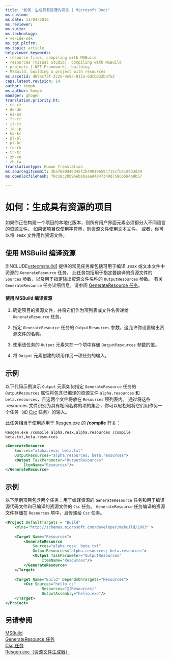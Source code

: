 ```yaml
---
title: "如何：生成具有资源的项目 | Microsoft Docs"
ms.custom: 
ms.date: 11/04/2016
ms.reviewer: 
ms.suite: 
ms.technology:
- vs-ide-sdk
ms.tgt_pltfrm: 
ms.topic: article
helpviewer_keywords:
- resource files, compiling with MSBuild
- resources [Visual Studio], compiling with MSBuild
- projects [.NET Framework], building
- MSBuild, building a project with resources
ms.assetid: d07ac73f-2c2d-4e9a-812a-6dcb632bafe2
caps.latest.revision: 14
author: kempb
ms.author: kempb
manager: ghogen
translation.priority.ht:
- cs-cz
- de-de
- es-es
- fr-fr
- it-it
- ja-jp
- ko-kr
- pl-pl
- pt-br
- ru-ru
- tr-tr
- zh-cn
- zh-tw
translationtype: Human Translation
ms.sourcegitcommit: 3ba7680d46345f2b49019659c715cfb418933d39
ms.openlocfilehash: f0c10c20b96ebbbaaad4047349d7586b584b8b57

---
```

# <a name="how-to-build-a-project-that-has-resources"></a>如何：生成具有资源的项目
如果你正在构建一个项目的本地化版本，则所有用户界面元素必须都分入不同语言的资源文件。 如果该项目仅使用字符串，则资源文件使用文本文件。 或者，你可以将 .resx 文件用作资源文件。  
  
## <a name="compiling-resources-with-msbuild"></a>使用 MSBuild 编译资源  
 [!INCLUDE[vstecmsbuild](../extensibility/internals/includes/vstecmsbuild_md.md)] 提供的常见任务库包括可用于编译 .resx 或文本文件中资源的 `GenerateResource` 任务。 此任务包括用于指定要编译的资源文件的 `Sources` 参数，以及用于指定输出资源文件名称的 `OutputResources` 参数。 有关 `GenerateResource` 任务详细信息，请参阅 [GenerateResource 任务](../msbuild/generateresource-task.md)。  
  
#### <a name="to-compile-resources-with-msbuild"></a>使用 MSBuild 编译资源  
  
1.  确定项目的资源文件，并将它们作为项列表或文件名传递给 `GenerateResource` 任务。  
  
2.  指定 `GenerateResource` 任务的 `OutputResources` 参数，这允许你设置输出资源文件的名称。  
  
3.  使用该任务的 `Output` 元素来在一个项中存储 `OutputResources` 参数的值。  
  
4.  将 `Output` 元素创建的项用作另一项任务的输入。  
  
## <a name="example"></a>示例  
 以下代码示例演示 `Output` 元素如何指定 `GenerateResource` 任务的 `OutputResources` 属性将包含已编译的资源文件 `alpha.resources` 和 `beta.resources`，且这两个文件将放在 `Resources` 项列表内。 通过将这些 .resources 文件识别为具有相同名称的项的集合，你可以轻松地将它们用作另一个任务（如 [Csc](../msbuild/csc-task.md) 任务）的输入。  
  
 此任务相当于使用适用于 [Resgen.exe](http://msdn.microsoft.com/Library/8ef159de-b660-4bec-9213-c3fbc4d1c6f4) 的 **/compile** 开关：  
  
 `Resgen.exe /compile alpha.resx,alpha.resources /compile beta.txt,beta.resources`  
  
```xml  
<GenerateResource  
    Sources="alpha.resx; beta.txt"  
    OutputResources="alpha.resources; beta.resources">  
    <Output TaskParameter="OutputResources"  
        ItemName="Resources"/>  
</GenerateResource>  
```  
  
## <a name="example"></a>示例  
 以下示例项目包含两个任务：用于编译资源的 `GenerateResource` 任务和用于编译源代码文件和已编译的资源文件的 `Csc` 任务。 `GenerateResource` 任务编译的资源文件存储在 `Resources` 项中，且传递给 `Csc` 任务。  
  
```xml  
<Project DefaultTargets = "Build"  
    xmlns="http://schemas.microsoft.com/developer/msbuild/2003" >  
  
    <Target Name="Resources">  
        <GenerateResource  
            Sources="alpha.resx; beta.txt"  
            OutputResources="alpha.resources; beta.resources">  
            <Output TaskParameter="OutputResources"  
                ItemName="Resources"/>  
        </GenerateResource>  
    </Target>  
  
    <Target Name="Build" DependsOnTargets="Resources">  
        <Csc Sources="hello.cs"  
                Resources="@(Resources)"  
                OutputAssembly="hello.exe"/>  
    </Target>  
</Project>  
```  
  
## <a name="see-also"></a>另请参阅  
[MSBuild](../msbuild/msbuild.md)  
 [GenerateResource 任务](../msbuild/generateresource-task.md)   
 [Csc 任务](../msbuild/csc-task.md)   
 [Resgen.exe（资源文件生成器）](http://msdn.microsoft.com/Library/8ef159de-b660-4bec-9213-c3fbc4d1c6f4)


<!--HONumber=Feb17_HO4-->


